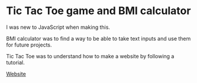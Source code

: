 # Tic Tac Toe game and BMI calculator

I was new to JavaScript when making this.

BMI calculator was to find a way to be able to take text inputs and use them for future projects.

Tic Tac Toe was to understand how to make a website by following a tutorial.

[Website](http://trollermaner.github.io/Tic-and-bmi)
